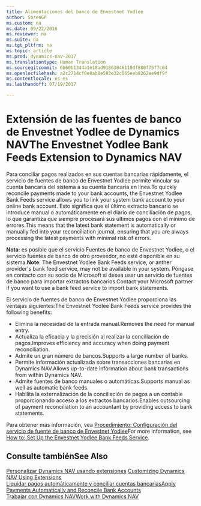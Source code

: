 ```yaml
---
title: Alimentaciones del banco de Envestnet Yodlee
author: SorenGP
ms.custom: na
ms.date: 09/22/2016
ms.reviewer: na
ms.suite: na
ms.tgt_pltfrm: na
ms.topic: article
ms.prod: dynamics-nav-2017
ms.translationtype: Human Translation
ms.sourcegitcommit: 6b60b1344a1e18ad91863046110df880f75f7c04
ms.openlocfilehash: a2c2714cf0e0ab8e593e32c065eeb8262ee9df9f
ms.contentlocale: es-es
ms.lasthandoff: 07/19/2017

---
```


# <a name="the-envestnet-yodlee-bank-feeds-extension-to-dynamics-nav"></a><span data-ttu-id="81397-102">Extensión de las fuentes de banco de Envestnet Yodlee de Dynamics NAV</span><span class="sxs-lookup"><span data-stu-id="81397-102">The Envestnet Yodlee Bank Feeds Extension to Dynamics NAV</span></span>
<span data-ttu-id="81397-103">Para conciliar pagos realizados en sus cuentas bancarias rápidamente, el servicio de fuentes de banco de Envestnet Yodlee permite vincular su cuenta bancaria del sistema a su cuenta bancaria en línea.</span><span class="sxs-lookup"><span data-stu-id="81397-103">To quickly reconcile payments made to your bank accounts, the Envestnet Yodlee Bank Feeds service allows you to link your system bank account to your online bank account.</span></span> <span data-ttu-id="81397-104">Esto significa que el último extracto bancario se introduce manual o automáticamente en el diario de conciliación de pagos, lo que garantiza que siempre procesará sus últimos pagos con el mínimo de errores.</span><span class="sxs-lookup"><span data-stu-id="81397-104">This means that the latest bank statement is automatically or manually fed into your reconciliation journal, ensuring that you are always processing the latest payments with minimal risk of errors.</span></span>

<span data-ttu-id="81397-105">**Nota**: es posible que el servicio Fuentes de banco de Envestnet Yodlee, o el servicio fuentes de banco de otro proveedor, no esté disponible en su sistema.</span><span class="sxs-lookup"><span data-stu-id="81397-105">**Note**: The Envestnet Yodlee Bank Feeds service, or anther provider's bank feed service, may not be available in your system.</span></span> <span data-ttu-id="81397-106">Póngase en contacto con su socio de Microsoft si desea usar un servicio de fuentes de banco para importar extractos bancarios.</span><span class="sxs-lookup"><span data-stu-id="81397-106">Contact your Microsoft partner if you want to use a bank feed service to import bank statements.</span></span>

<span data-ttu-id="81397-107">El servicio de fuentes de banco de Envestnet Yodlee proporciona las ventajas siguientes:</span><span class="sxs-lookup"><span data-stu-id="81397-107">The Envestnet Yodlee Bank Feeds service provides the following benefits:</span></span>

- <span data-ttu-id="81397-108">Elimina la necesidad de la entrada manual.</span><span class="sxs-lookup"><span data-stu-id="81397-108">Removes the need for manual entry.</span></span>
- <span data-ttu-id="81397-109">Actualiza la eficacia y la precisión al realizar la conciliación de pagos.</span><span class="sxs-lookup"><span data-stu-id="81397-109">Improves efficiency and accuracy when doing payment reconciliation.</span></span>
- <span data-ttu-id="81397-110">Admite un gran número de bancos.</span><span class="sxs-lookup"><span data-stu-id="81397-110">Supports a large number of banks.</span></span>
- <span data-ttu-id="81397-111">Permite información actualizada sobre transacciones bancarias en Dynamics NAV.</span><span class="sxs-lookup"><span data-stu-id="81397-111">Allows up-to-date information about bank transactions from within Dynamics NAV.</span></span>
- <span data-ttu-id="81397-112">Admite fuentes de banco manuales o automáticas.</span><span class="sxs-lookup"><span data-stu-id="81397-112">Supports manual as well as automatic bank feeds.</span></span>
- <span data-ttu-id="81397-113">Habilita la externalización de la conciliación de pagos a un contable proporcionando acceso a los extractos bancarios.</span><span class="sxs-lookup"><span data-stu-id="81397-113">Enables outsourcing of payment reconciliation to an accountant by providing access to bank statements.</span></span>

<span data-ttu-id="81397-114">Para obtener más información, vea [Procedimiento: Configuración del servicio de fuente de banco de Envestnet Yodlee](bank-how-setup-bank-statement-service.md)</span><span class="sxs-lookup"><span data-stu-id="81397-114">For more information, see [How to: Set Up the Envestnet Yodlee Bank Feeds Service](bank-how-setup-bank-statement-service.md).</span></span>

## <a name="see-also"></a><span data-ttu-id="81397-115">Consulte también</span><span class="sxs-lookup"><span data-stu-id="81397-115">See Also</span></span>  
<span data-ttu-id="81397-116">[Personalizar Dynamics NAV usando extensiones](ui-extensions.md)  </span><span class="sxs-lookup"><span data-stu-id="81397-116">[Customizing Dynamics NAV Using Extensions ](ui-extensions.md)  </span></span>  
[<span data-ttu-id="81397-117">Liquidar pagos automáticamente y conciliar cuentas bancarias</span><span class="sxs-lookup"><span data-stu-id="81397-117">Apply Payments Automatically and Reconcile Bank Accounts</span></span>](receivables-apply-payments-auto-reconcile-bank-accounts.md)  
[<span data-ttu-id="81397-118">Trabajar con Dynamics NAV</span><span class="sxs-lookup"><span data-stu-id="81397-118">Work with Dynamics NAV</span></span>](ui-work-product.md)

